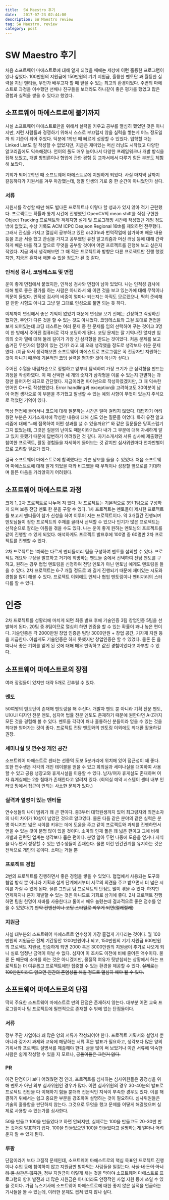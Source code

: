 ```yaml
---
title:  SW Maestro 후기
date:   2017-07-23 02:44:00
description: SW Maestro review
tag: SW Maestro, review
category: post
---
```


# SW Maestro 후기

처음 소프트웨어 마에스트로에 대해 알게 되었을 때에는 세상에 이런 훌륭한 프로그램이 있나 싶었다. 100만원의 지원금에 150만원의 기기 지원금, 훌륭한 멘토단 과 월등한 실력을 지닌 멘티들, 무언가 배우고자 할 때 얻을 수 있는 최고의 환경이었다. 주변의 마에스트로 과정을 이수했던 선배나 친구들을 보더라도 하나같이 좋은 평가를 했었고 많은 경험과 실력을 쌓을 수 있다고 했었다.


## 소프트웨어 마에스트로에 붙기까지 

사실 소프트웨어 마에스트로만을 위해서 실력을 키우고 공부를 열심히 했었던 것은 아니지만, 저런 사람들과 경쟁하기 위해서 스스로 부끄럽지 않을 실력을 쌓는게 어느 정도일까 의 기준이 되어 주었다. 덕분에 1학년 때 빠르게 성장할 수 있었다. 입학할 때는 Linked List도 잘 작성할 수 없었지만,  지금은 재미있는 머신 러닝도 시작했고 다양한 알고리즘에도 익숙해졌다. 언어의 풀도 매우 늘어나서 다양한 프레임워크나 개발 방식을 접해 보았고, 개발 방법론이나 협업에 관한 경험 등 교과서에서 다루기 힘든 부분도 체험해 보았다.

기회가 되어 2학년 때 소프트웨어 마에스트로에 지원하게 되었다.  사실 마지막 날까지 갈등하다가 지원서를 겨우 마감했는데, 정말 인생의 기로 중 한 순간이 아니었던가 싶다.

### 서류
지원서를 작성할 때만 해도 별다른 프로젝트나 이렇다 할 성과가 있지 않아 적기 곤란했다. 프로젝트는 확률과 통계 시간에 진행했던 OpenCV의 mean shift를 직접 구현한 Object Tracking 프로젝트와 객체지향 설계 및 프로그래밍 시간에 작성했던 게임 정도 밖에 없었고, 수상 기록도 ACM ICPC Deajeon Regional 16th를 제외하면 전무했다. 그래서 관심을 가지고 열심히 공부하고 있던 cs231n과 번역작업에 참가하며 배운 내용 등을 조금 서술 했고 관심을 가지고 공부했던 유전 알고리즘과 머신 러닝 등에 대해 간략하게 배운 바를 적고 앞으로 무엇을 공부할 것이며 어떤 프로젝트를 진행해 보고 싶은지 적었다. 지금 와서 생각해보면 그 때 적은 프로젝트와 방향은 다른 프로젝트만 진행 했었지만, 지금은 혼자서 해볼 수 있을 정도가 된 것 같다.

### 인적성 검사, 코딩테스트 및 면접
운이 좋게 면접에서 붙었지만, 인적성 검사와 면접이 남아 있었다. 나는 인적성 검사에 대해 별로 좋은 평가를 하는 사람은 아니라서 왜 이런 것을 보고 있는가에 대해 무척이나 의문이 들었다. 인적성 검사의 비중이 얼마나 되는지는 아직도 모르겠으나, 딱히 준비해 갈 만한 시험도 아니고 그냥 말 그대로 인성으로 풀면 되는 듯 하다. 

이제까지 면접에서 좋은 기억이 없었기 때문에 면접을 보기 전에는 긴장하고 걱정하긴 했지만, 무언가 다른 것을 할 수 있는 것도 아니었다. 코딩테스트와 그걸 토대로 면접을 보게 되어있는데 코딩 테스트는 여러 문제 중 한 문제를 임의 선택하여 푸는 것이고 3명이 한 방에서 주어진 컴퓨터로 각자 코딩하게 된다. 코딩 문제는 잘 기억나진 않지만 임의의 숫자 열에 대해 둘레 길이가 가장 긴 삼각형을 만드는 것이었다. 처음 문제를 보고 숨겨진 무언가의 함정이 있는 건가? 라고 꽤 오래 생각했을 정도로 생각보다 쉬운 문제였다. 
(지금 와서 생각해보면 소프트웨어 마에스트로 프로그램은 꼭 전공자만 지원하는 것이 아니기 때문에 기본적인 코딩 실력을 평가한 것이 아닌가 싶다.) 

주어진 수열을 내림차순으로 정렬하고 앞부터 탐색하여 가장 크기가 큰 삼각형을 만드는 과정을 작성하였다. 이 때 선택한 세 개의 숫자가 삼각형을 이룰 수 있는지 판별하는 과정만 들어가면 되므로 간단했다. 지금이라면 파이썬으로 작성하였겠지만,  그 때 익숙한 언어인 C++로 작성했었다. Error handling과 exception을 고려하고도 30여분이 남아 어떤 생각으로 이 부분을 추가했고 발생할 수 있는 예외 사항이 무엇이 있는지 주석으로 적었던 기억이 있다.

막상 면접에 들어서니 코드에 대해 질문하는 시간은 얼마 걸리지 않았다. 대답하기 어려웠던 부분은 자기소개서에 작성한 내용에 대해 심도 있는 질문들 이었다. 특히 유전 알고리즘에 대해 “~에 접목하여 어떤 성과를 낼 수 있을까요?” 와 같은 질문들은 당혹스럽기 그지 없었는데, 그것은 질문의 난이도 때문이라기보다 내가 그 부분에 대해 자세하게 알고 있지 못했기 때문에 답변하기 어려웠던 것 같다. 자기소개서와 서류 심사에 제출했던 참여한 프로젝트, 활동 경험들을 자세하게 물어보는 것 같지만 심사위원마다 천차만별이므로 고려할 필요가 있다.

결국 소프트웨어 마에스트로에 합격했다는 기쁜 낭보를 들을 수 있었다. 처음 소프트웨어 마에스트로에 대해 알게 되었을 때와 비교했을 때 무척이나 성장할 앞으로를 기대하며 들뜬 마음을 가라앉히기 어려웠다.





## 소프트웨어 마에스트로 과정
크게 1, 2차 프로젝트로 나누어 져 있다. 각 프로젝트는 기본적으로 3인 1팀으로 구성하게 되며 보통 전담 멘토 한 분을 구할 수 있다. 1차 프로젝트는 멘토들이 제시한 프로젝트를 보고서 멘티들이 참가 신청을 하여 이루어 지는 프로젝트이다. 약 3개월간 진행되며 멘토님들이 정한 프로젝트의 주제를 골라서 선택할 수 있으나 인기가 많은 프로젝트는 선착순으로 잘리는 아픔을 겪을 수도 있다. 나는 운이 좋게 원하는 멘토님의 프로젝트를 같이 진행할 수 있게 되었다. 애석하게도 프로젝트 발표후에 100명 중 60명만 2차 프로젝트를 진행할 수 있다.

2차 프로젝트는 1차와는 다르게 멘티들끼리 팀을 구성하여 멘토를 섭외할 수 있다. 프로젝트 개요와 구상을 발표하고 거기에 희망하는 멘토들 중에서 선택하여 전담 멘토를 구하고, 원하는 경우 협업 멘토링을 신청하여 전담 멘토가 아닌 멘토님 에게도 멘토링을 들을 수 있다. 2차 프로젝트는 6-7 개월 정도로 꽤 길게 진행되기 때문에 재미있는 시도와 경험을 많이 해볼 수 있다. 프로젝트 이외에도 언제나 협업 멘토링이나 멘티끼리의 스터디를 할 수 있다.

# 인증
2차 프로젝트를 성황리에 마치게 되면 최종 발표 후에 기술인증 3팀 창업인증 5팀을 선발하게 된다. 20팀 중 8팀이므로 열심히 하면 인증을 할 수 있는 확률이 꽤나 높은 편이다. 기술인증은 각 2000만원 창업 인증은 팀당 3000만원 + 창업 공간, 기자재 지원 등을 지급한다. 아쉽게도 기술인증은 하지 못했지만 창업인증은 할 수 있었다. 물론 돈 을 떠나서 좋은 기회를 얻게 된 것에 대해 매우 만족하고 값진 경험이었다고 자부할 수 있다.

## 소프트웨어 마에스트로의 장점

여러 장점들이 있지만 대략 5개로 간추릴 수 있다.

### 멘토
50여명의 멘토단이 존재해 멘토링을 해 주신다. 개발자 멘토 뿐 아니라 기획 전문 멘토, UX/UI 디자인 전문 멘토, 심지어 법률 전문 멘토도 존재하기 때문에 원한다면 A-Z까지 모든 것을 경험해 볼 수 있다. 멘토들 각각이 꽤나 훌륭하신 분들이라 얻을 수 있는 것을 최대한 얻어가는 것이 좋다. 프로젝트 전담 멘토와의 멘토링 이외에도 최대환 활용하길 권장.

### 세미나실 및 연수생 개인 공간
소프트웨어 마에스트로 센터는 선릉역 도보 5분거리에 위치해 있어 접근성이 꽤 좋다. 또한 연수생은 각각의 개인 테이블을 얻을 수 있고 회의실과 세미나실을 대여하여 사용할 수 있고 공용 냉장고와 휴게시설을 이용할 수 있다. 남자/여자 휴게실도 존재하며 여자 휴게실에는 2층 침대가 존재한다고 알려져 있다. (회의실 예약 시스템이 센터 내부 인터넷 망에서 접근이 안되는 사소한 문제가 있다.)

### 실력과 열정이 있는 멘티들
연수생들의 나이 범위가 꽤 큰 편이다. 중3부터 대학원생까지 있어 최고령자와 최연소자의 나이 차이가 10살이 넘었던 것으로 알고있다. 물론 다들 같은 분야의 같은 실력은 분명 아니지만 넓은 시야를 키우는 데에 도움을 주고 같이 프로젝트와 과제를 진행하면서 얻을 수 있는 것이 분명 많이 있을 것이다. 소마의 인재 폴은 꽤 넓은 편이고 그에 비해 개발과 관련된 업계는 생각보다 좁은 편이다. 분명 알아 두면 나중에 도움을 얻거나 지식을 나누면서 성장할 수 있는 연수생들이 존재한다. 물론 이런 인간관계를 유지하는 것은 전적으로 개인의 몫이다. 소마는 거들 뿐

### 프로젝트 경험 
2번의 프로젝트를 진행하면서 좋은 경험을 쌓을 수 있었다. 협업에서 사용되는 도구와 협업 방식 뿐 아니라 기획과 설계 단계에서부터 서로의 의견을 주고 받으면서 더 넓은 시야를 가질 수 있게 된다. 물론 그만큼 팀 프로젝트의 단점도 많이 겪을 수 있다. 하지만 언제까지나 혼자 개발할 수 있는 것은 아니므로 기회로 삼기에 좋다. 2차 프로젝트 진행하면 팀원 한명이 자바를 사용한다고 둘이서 매우 놀렸는데 결과적으로 좋은 점수를 얻을 수 있었다(?) ~~만약 컨벤션이나 코딩 스타일로 싸우게 되면(절래절래)~~

### 지원금
사실 대부분의 소프트웨어 마에스트로 연수생이 가장 즐겁게 기다리는 것이다. 월 100만원의 지원금은 전체 기간동안 1200만원이나 되고, 150만원의 기기 지원금 600만원의 프로젝트 지원금, 인증하게 되면 2000 혹은 3000만원의 지원금이 추가로 나오게 되니 실로 엄청난 금액이 아닐 수 없다. 심지어 이 조차도 이전에 비해 줄어든 액수이다. 물론 돈 때문에 소마를 하는 것은 아니겠지만, 물질적 여유가 뒷받침되는 상황에서 하는 프로젝트는 더 여유롭고 프로젝트에만 집중할 수 있는 환경을 제공할 수 있다. ~~실제로는 100만원이라도 없으면 인간의 존엄성을 해칠 정도로 열심히 해야 될 수 있다.~~

## 소프트웨어 마에스트로의 단점
딱히 주요한 소프트웨어 마에스트로 만의 단점은 존재하지 않는다. 대부분 어떤 교육 프로그램이나 팀 프로젝트에 필연적으로 존재할 수 밖에 없는 단점들이다.

### 서류
정부 주관 사업이라 꽤 많은 양의 서류가 작성되어야 한다. 프로젝트 기획서와 설명서 뿐 아니라 갖가지 과제와 교육에 해당하는 서류 혹은 발표가 필요하고, 생각보다 많은 양의 기획서와 프로젝트 설명서를 제출해야 한다. 글을 많이 써 보았거나 이런 서류에 익숙한 사람은 쉽게 작성할 수 있을 지 모르나, ~~공돌이들은 그런거 없다.~~

### PR
이건 단점이기 보다 어려웠던 점 인데, 프로젝트를 심사하는 심사위원들은 공정성을 위해 멘토가 아닌 외부 심사위원인 경우가 많다. 이런 심사위원의 경우 30-40분의 발표로 프로젝트 전반을 다 이해하기 힘들 뿐더러 전문적인 지식이 부족한 경우도 있다. 이를 해결하기 위해서는 쉽고 중요한 부분을 강조하여 설명하는 것이 필요하다. 심사위원들은 기술의 훌륭함을 판단하지 않는다. 그것으로 무엇을 했고 문제를 어떻게 해결했으며 실제로 사용할 수 있는가를 심사한다.

50을 만들고 100을 만들었다고 하면 안되지만, 실제로는 100을 만들고도 20-30만 만든 것처럼 발표하기 쉽다. 100을 만들었으면 100을 만들었다고 설명하는게 얼마나 어려운지 알 수 있게 된다.

### 루팡
단점이라기 보다 고질적 문제인데, 소프트웨어 마에스트로의 핵심 목표인 프로젝트 진행이나 수업 등에 참여하지 않고 지원금만 받아먹는 사람들을 일컫는다. ~~사실 내 돈이 아니라 별 상관은 없지만~~, 정부 지원금이 이렇게 새는 것을 막아야 소프트웨어 마에스트로 프로그램의 향후 발전과 더 많은 지원금은 아니더라도 안정적인 사업 지원 등에 쓰일 수 있을 것이다. 가끔 뉴스기사에 소프트웨어 마에스트로에 대한 좋지 않은 실적을 언급하는 기사들을 볼 수 있는데, 이러한 문제도 겹쳐 있지 않나 싶다.

